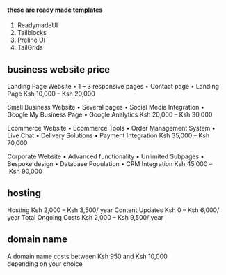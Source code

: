 
#### these are ready made templates 

1. ReadymadeUI
2. Tailblocks
3. Preline UI
4. TailGrids

## business website price

Landing Page Website • 1 – 3 responsive pages • Contact page • Landing Page Ksh 10,000 – Ksh 20,000 

Small Business Website • Several pages • Social Media Integration • Google My Business Page • Google Analytics Ksh 20,000 – Ksh 30,000 

Ecommerce Website • Ecommerce Tools • Order Management System • Live Chat • Delivery Solutions • Payment Integration Ksh 35,000 – Ksh 70,000 

Corporate Website • Advanced functionality • Unlimited Subpages • Bespoke design • Database Population • CRM Integration Ksh 45,000 – Ksh 90,000


## hosting
Hosting	Ksh 2,000 – Ksh 3,500/ year
Content Updates	Ksh 0 – Ksh 6,000/ year
Total Ongoing Costs	Ksh 2,000 – Ksh 9,500/ year

## domain name

A domain name costs between Ksh 950 and Ksh 10,000 depending on your choice